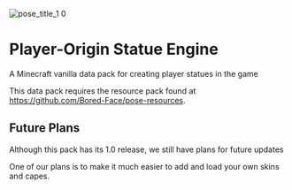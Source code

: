 ![pose_title_1 0](https://github.com/user-attachments/assets/3a254e7f-b77f-4b69-a644-5f65dc0c363c)

# Player-Origin Statue Engine

A Minecraft vanilla data pack for creating player statues in the game

This data pack requires the resource pack found at https://github.com/Bored-Face/pose-resources.

## Future Plans

Although this pack has its 1.0 release, we still have plans for future updates

One of our plans is to make it much easier to add and load your own skins and capes.
